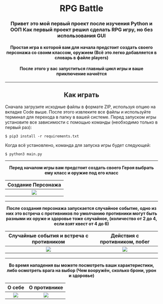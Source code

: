 <h1 align="center">RPG Battle</h1>
<h3 align="center">Привет это мой первый проект после изучения Python и ООП 
    Как первый проект решил сделать RPG игру, но без использования GUI</h3>
<h4 align="center">Простая игра в которой вам для начала предстоит создать своего персонажа со своим классом, оружием (Всё это легко добавляется в словарь в файле players)</h4>
<h4 align="center">После этого у вас запуститься главный цикл игры и ваше приключение начнётся</h4>

___
<h2 align="center">Как играть</h2>

Сначала загрузите исходные файлы в формате ZIP, используя опцию на вкладке Code выше. После этого извлеките все файлы и используйте терминал для перехода в папку в вашей системе. Перед запуском игры установите все зависимости с помощью команды (необходимо только в первый раз):
```
$ pip3 install -r requirements.txt
```
Когда всё установлено, команда для запуска игры будет следующей:
```
$ python3 main.py
```
___
<p align="center"><b>Перед началом игры вам предстоит создать своего Героя выбрать ему класс и оружие под его класс</b></p>

| Создание Персонажа |
| :-----------------: |
| ![](https://imgur.com/a3cMxqQ.gif) |
___
<p align="center"><b>После создания персонажа запускается случайное событие, одно из них это встреча с противников по умолчанию противники могут быть разными их оруже и здоровье тоже случайное, (количество от 2 до 4, если взят квест от 4 до 6)</b></p>

| Случайные события и встреча с противником | Действия с противником, побег |
|:-----------------------------------------:| :-----------------: |
|    ![](https://imgur.com/a3cMxqQ.gif)     | ![](https://imgur.com/b0Ii8sb.gif) |
___
<p align="center"><b>Во время нападения вы можете посмотреть ваши характеристики, либо осмотреть врага на выбор (Чем вооружён, сколько брони, урон и здоровье)</b></p>

| О себе | О противнике |
|:-----------------------------------------:| :-----------------: |
|    ![](https://imgur.com/QQtyN6Y.gif)     | ![](https://imgur.com/nlqqUy7.gif) |


